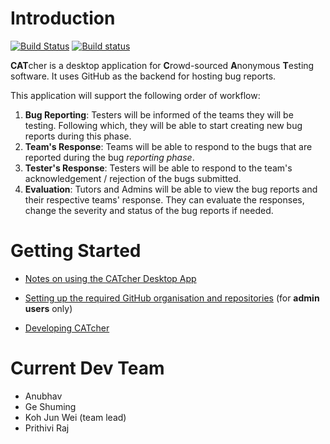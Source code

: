 # Introduction

[![Build Status](https://travis-ci.org/CATcher-org/CATcher.svg?branch=master)](https://travis-ci.org/CATcher-org/CATcher)
[![Build status](https://ci.appveyor.com/api/projects/status/63aj5630ib8tpmk5?svg=true)](https://ci.appveyor.com/project/JunWei96/catcher)

**CAT**cher is a desktop application for **C**rowd-sourced **A**nonymous **T**esting software. It uses GitHub as the backend for hosting bug reports.

This application will support the following order of workflow:
1. **Bug Reporting**: Testers will be informed of the teams they will be testing. Following which, they will be able to start creating new bug reports during this phase.
2. **Team's Response**: Teams will be able to respond to the bugs that are reported during the bug _reporting phase_.
3. **Tester's Response**: Testers will be able to respond to the team's acknowledgement / rejection of the bugs submitted.
3. **Evaluation**: Tutors and Admins will be able to view the bug reports and their respective teams' response. They can evaluate the responses, change the severity and status of the bug reports if needed.

# Getting Started

* [Notes on using the CATcher Desktop App](./docs/usage-notes.md)

* [Setting up the required GitHub organisation and repositories](./docs/setup-notes.md) (for **admin users** only)

* [Developing CATcher](./docs/developer-notes.md)

# Current Dev Team

* Anubhav
* Ge Shuming
* Koh Jun Wei (team lead)
* Prithivi Raj
